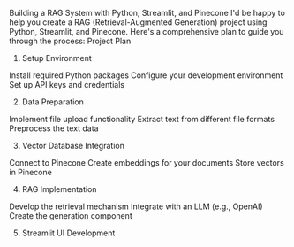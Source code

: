 Building a RAG System with Python, Streamlit, and Pinecone
I'd be happy to help you create a RAG (Retrieval-Augmented Generation) project using Python, Streamlit, and Pinecone. Here's a comprehensive plan to guide you through the process:
Project Plan

1. Setup Environment

Install required Python packages
Configure your development environment
Set up API keys and credentials

2. Data Preparation

Implement file upload functionality
Extract text from different file formats
Preprocess the text data

3. Vector Database Integration

Connect to Pinecone
Create embeddings for your documents
Store vectors in Pinecone

4. RAG Implementation

Develop the retrieval mechanism
Integrate with an LLM (e.g., OpenAI)
Create the generation component

5. Streamlit UI Development

